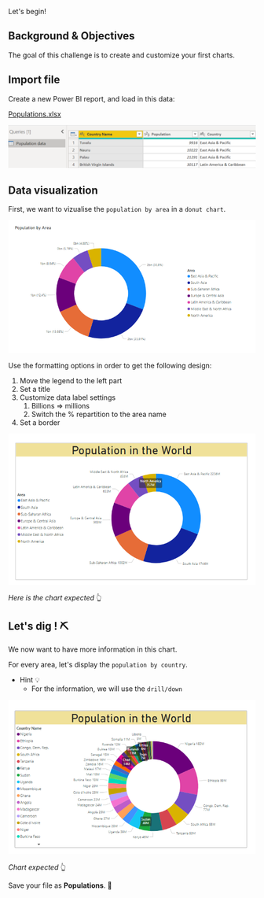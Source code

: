 Let's begin!

## Background & Objectives

The goal of this challenge is to create and customize your first charts.

## Import file

Create a new Power BI report, and load in this data:

[Populations.xlsx](assets/Populations.xlsx)

![assets/Untitled.png](assets/Untitled.png)

## Data visualization

First, we want to vizualise the `population by area` in a `donut chart`.

![assets/Untitled%201.png](assets/Untitled%201.png)

Use the formatting options in order to get the following design:

1. Move the legend to the left part
2. Set a title
3. Customize data label settings
    1. Billions ⇒ millions
    2. Switch the % repartition to the area name
4. Set a border 

![assets/Untitled%202.png](assets/Untitled%202.png)

*Here is the chart expected* 👆

## Let's dig ! ⛏

We now want to have more information in this chart.

For every area, let's display the `population by country`.

- Hint 💡
    - For the information, we will use the `drill/down`

![assets/Untitled%203.png](assets/Untitled%203.png)

*Chart expected* 👆

Save your file as **Populations**. 💾